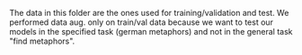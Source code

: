 The data in this folder are the ones used for training/validation and test. We performed data aug. only on train/val data because we want to test our models in the specified task (german metaphors) and not in the general task "find metaphors".
